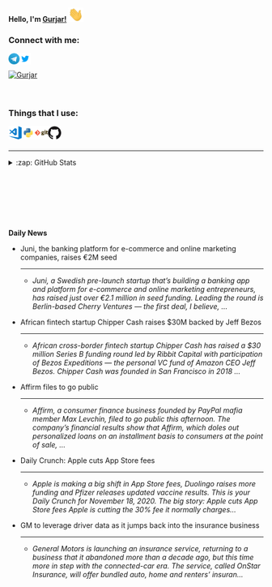 #### Hello, I'm [Gurjar!](https://GurjarKing.github.io) <img src="https://raw.githubusercontent.com/ABSphreak/ABSphreak/master/gifs/Hi.gif" width="30px"></h2>


### Connect with me:

[<img align="left" alt="Gurjar | Telegram" width="22px" src="https://raw.githubusercontent.com/github/explore/80688e429a7d4ef2fca1e82350fe8e3517d3494d/topics/telegram/telegram.png" />][Telegram]
[<img align="left" alt="Gurjar | Twitter" width="22px" src="https://raw.githubusercontent.com/github/explore/80688e429a7d4ef2fca1e82350fe8e3517d3494d/topics/twitter/twitter.png" />][Twitter]
<br >
<br >
<a href="https://github.com/GurjarKing"><img src="https://komarev.com/ghpvc/?username=GurjarKing" alt="Gurjar" /></a> <br />
<br />
<br />
<!-- <br >

![](https://visitor-badge.glitch.me/badge?page_id=GurjarKing)

<br /> -->

### Things that I use:

[<img align="left" alt="Visual Studio Code" width="26px" src="https://raw.githubusercontent.com/github/explore/80688e429a7d4ef2fca1e82350fe8e3517d3494d/topics/visual-studio-code/visual-studio-code.png" />][VSCode]
[<img align="left" alt="Python" width="26px" src="https://raw.githubusercontent.com/github/explore/80688e429a7d4ef2fca1e82350fe8e3517d3494d/topics/python/python.png" />][Python]
[<img align="left" alt="Git" width="26px" src="https://raw.githubusercontent.com/github/explore/80688e429a7d4ef2fca1e82350fe8e3517d3494d/topics/git/git.png" />][Git]
[<img align="left" alt="GitHub" width="26px" src="https://raw.githubusercontent.com/github/explore/78df643247d429f6cc873026c0622819ad797942/topics/github/github.png" />][Github]

<br />
<br />

---
<details>
  <summary>:zap: GitHub Stats</summary>

<img align="left" alt="Gurjar's Github Stats" src="https://github-readme-stats.vercel.app/api?username=GurjarKing&show_icons=true&hide_border=true&count_private=true&include_all_commit=true&theme=algolia" />

</details>

<!-- ### 🔔 My latest tweet
<a href="https://twitter.com/Gurjar_King43" target="_blank">
	<img src="https://github.com/GurjarKing/GurjarKing/raw/master/tweet.png" width="70%" align="center" alt="Click to view on Twitter" title="My latest tweet, as an image"/>
</a> -->
<br>

<pre>

</pre>

<!-- **Quote of the hour:**

{qoth}

~ {qoth_author}
<pre>

</pre> -->
<br>
<pre>


</pre>
<strong>Daily News</strong>
  
  - Juni, the banking platform for e-commerce and online marketing companies, raises €2M seed
     <hr/>
     
      - *Juni, a Swedish pre-launch startup that’s building a banking app and platform for e-commerce and online marketing entrepreneurs, has raised just over €2.1 million in seed funding. Leading the round is Berlin-based Cherry Ventures — the first deal, I believe, …*
     
  - African fintech startup Chipper Cash raises $30M backed by Jeff Bezos
      <hr/>
      
      - *African cross-border fintech startup Chipper Cash has raised a $30 million Series B funding round led by Ribbit Capital with participation of Bezos Expeditions — the personal VC fund of Amazon CEO Jeff Bezos. Chipper Cash was founded in San Francisco in 2018 …*
      
  - Affirm files to go public
      <hr/>
      
      - *Affirm, a consumer finance business founded by PayPal mafia member Max Levchin, filed to go public this afternoon. The company’s financial results show that Affirm, which doles out personalized loans on an installment basis to consumers at the point of sale, …*
      
  - Daily Crunch: Apple cuts App Store fees
      <hr/>
      
      - *Apple is making a big shift in App Store fees, Duolingo raises more funding and Pfizer releases updated vaccine results. This is your Daily Crunch for November 18, 2020. The big story: Apple cuts App Store fees Apple is cutting the 30% fee it normally charges…*
       
  - GM to leverage driver data as it jumps back into the insurance business
      <hr/>
       
       - *General Motors is launching an insurance service, returning to a business that it abandoned more than a decade ago, but this time more in step with the connected-car era. The service, called OnStar Insurance, will offer bundled auto, home and renters’ insuran…*
      

<br />

[VSCode]: https://code.visualstudio.com/
[Python]: https://www.python.org/
[Git]: https://git-scm.com/
[Github]: https://github.com/
[Telegram]: https://t.me/Gurjar_King/
[Twitter]: https://twitter.com/Gurjar_King43/
